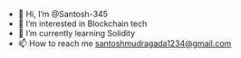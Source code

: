 - 👋 Hi, I’m @Santosh-345
- 👀 I’m interested in Blockchain tech
- 🌱 I’m currently learning Solidity
- 📫 How to reach me santoshmudragada1234@gmail.com

<!---
Santosh-345/Santosh-345 is a ✨ special ✨ repository because its `README.md` (this file) appears on your GitHub profile.
You can click the Preview link to take a look at your changes.
--->
